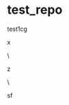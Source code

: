 # test_repo
test1cg























x












\




z





\
































sf




















































































